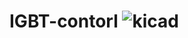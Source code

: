 # IGBT-contorl  ![kicad](https://github.com/issan3001/IGBT-contorl/assets/169185110/8c85213f-04ca-4de3-b74d-068cb3298232)
